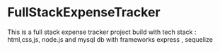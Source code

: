 # FullStackExpenseTracker
This is a full stack expense tracker project build  with tech stack : html,css,js, node.js and mysql db with frameworks  express , sequelize

